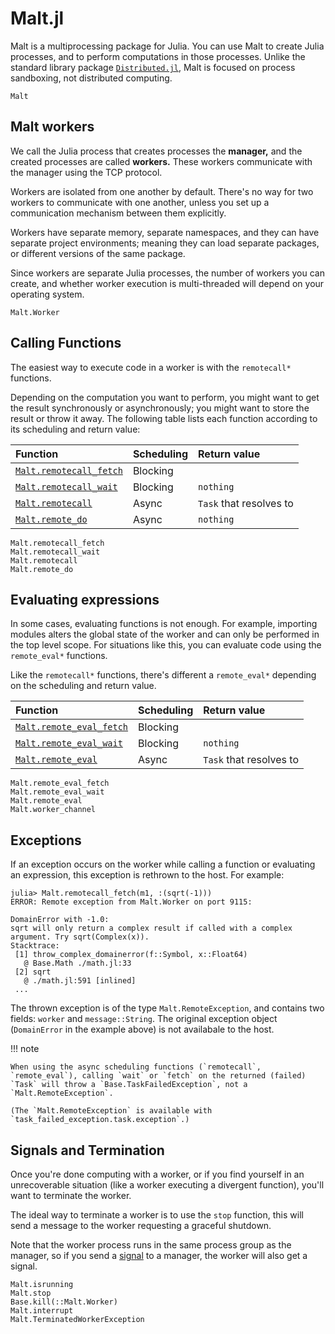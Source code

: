 # Malt.jl

Malt is a multiprocessing package for Julia.
You can use Malt to create Julia processes, and to perform computations in those processes.
Unlike the standard library package [`Distributed.jl`](https://docs.julialang.org/en/v1/stdlib/Distributed/),
Malt is focused on process sandboxing, not distributed computing.

```@docs
Malt
```



## Malt workers

We call the Julia process that creates processes the **manager,**
and the created processes are called **workers.**
These workers communicate with the manager using the TCP protocol.

Workers are isolated from one another by default.
There's no way for two workers to communicate with one another,
unless you set up a communication mechanism between them explicitly.

Workers have separate memory, separate namespaces, and they can have separate project environments;
meaning they can load separate packages, or different versions of the same package.

Since workers are separate Julia processes, the number of workers you can create,
and whether worker execution is multi-threaded will depend on your operating system.

```@docs
Malt.Worker
```



## Calling Functions

The easiest way to execute code in a worker is with the `remotecall*` functions.

Depending on the computation you want to perform, you might want to get the result
synchronously or asynchronously; you might want to store the result or throw it away.
The following table lists each function according to its scheduling and return value:


| Function                        | Scheduling | Return value    |
|:--------------------------------|:-----------|:----------------|
| [`Malt.remotecall_fetch`](@ref) | Blocking   | <value>         |
| [`Malt.remotecall_wait`](@ref)  | Blocking   | `nothing`       |
| [`Malt.remotecall`](@ref)       | Async      | `Task` that resolves to <value>         |
| [`Malt.remote_do`](@ref)        | Async      | `nothing`       |


```@docs
Malt.remotecall_fetch
Malt.remotecall_wait
Malt.remotecall
Malt.remote_do
```

## Evaluating expressions

In some cases, evaluating functions is not enough. For example, importing modules
alters the global state of the worker and can only be performed in the top level scope.
For situations like this, you can evaluate code using the `remote_eval*` functions.

Like the `remotecall*` functions, there's different a `remote_eval*` depending on the scheduling and return value.

| Function                        | Scheduling | Return value    |
|:--------------------------------|:-----------|:----------------|
| [`Malt.remote_eval_fetch`](@ref) | Blocking   | <value>         |
| [`Malt.remote_eval_wait`](@ref)  | Blocking   | `nothing`       |
| [`Malt.remote_eval`](@ref)       | Async      | `Task` that resolves to <value>         |

```@docs
Malt.remote_eval_fetch
Malt.remote_eval_wait
Malt.remote_eval
Malt.worker_channel
```

## Exceptions

If an exception occurs on the worker while calling a function or evaluating an expression, this exception is rethrown to the host. For example:

```julia-repl
julia> Malt.remotecall_fetch(m1, :(sqrt(-1)))
ERROR: Remote exception from Malt.Worker on port 9115:

DomainError with -1.0:
sqrt will only return a complex result if called with a complex argument. Try sqrt(Complex(x)).
Stacktrace:
 [1] throw_complex_domainerror(f::Symbol, x::Float64)
   @ Base.Math ./math.jl:33
 [2] sqrt
   @ ./math.jl:591 [inlined]
 ...
```

The thrown exception is of the type `Malt.RemoteException`, and contains two fields: `worker` and `message::String`. The original exception object (`DomainError` in the example above) is not availabale to the host.

!!! note
    
    When using the async scheduling functions (`remotecall`, `remote_eval`), calling `wait` or `fetch` on the returned (failed) `Task` will throw a `Base.TaskFailedException`, not a `Malt.RemoteException`.
    
    (The `Malt.RemoteException` is available with `task_failed_exception.task.exception`.)


## Signals and Termination

Once you're done computing with a worker, or if you find yourself in an unrecoverable situation
(like a worker executing a divergent function), you'll want to terminate the worker.

The ideal way to terminate a worker is to use the `stop` function,
this will send a message to the worker requesting a graceful shutdown.

Note that the worker process runs in the same process group as the manager,
so if you send a [signal](https://en.wikipedia.org/wiki/Signal_(IPC)) to a manager,
the worker will also get a signal.

```@docs
Malt.isrunning
Malt.stop
Base.kill(::Malt.Worker)
Malt.interrupt
Malt.TerminatedWorkerException
```

